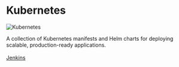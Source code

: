# Kubernetes

![Kubernetes](https://skillicons.dev/icons?i=kubernetes) <br>

A collection of Kubernetes manifests and Helm charts for deploying scalable, production-ready applications. <br>
<br>
[Jenkins](https://github.com/itscturner/kubernetes/tree/main/jenkins) <br>
